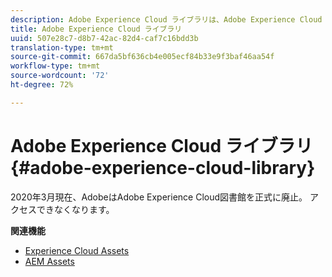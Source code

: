 ```yaml
---
description: Adobe Experience Cloud ライブラリは、Adobe Experience Cloud ソリューションをまたいでアセットを保存、検索、選択するための一元化された汎用エクスペリエンスです。
title: Adobe Experience Cloud ライブラリ
uuid: 507e28c7-d8b7-42ac-82d4-caf7c16bdd3b
translation-type: tm+mt
source-git-commit: 667da5bf636cb4e005ecf84b33e9f3baf46aa54f
workflow-type: tm+mt
source-wordcount: '72'
ht-degree: 72%

---
```



# Adobe Experience Cloud ライブラリ{#adobe-experience-cloud-library}

2020年3月現在、AdobeはAdobe Experience Cloud図書館を正式に廃止。 アクセスできなくなります。

**関連機能**

* [Experience Cloud Assets](https://docs.adobe.com/content/help/ja-JP/core-services/interface/assets/experience-cloud-assets.html)
* [AEM Assets](https://docs.adobe.com/content/help/ja-JP/experience-manager-cloud-service/assets/home.html)

